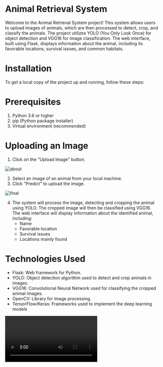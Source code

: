 # Animal Retrieval System

Welcome to the Animal Retrieval System project! This system allows users to upload images of animals, which are then processed to detect, crop, and classify the animals. The project utilizes YOLO (You Only Look Once) for object detection and VGG16 for image classification. The web interface, built using Flask, displays information about the animal, including its favorable locations, survival issues, and common habitats.

# Installation
To get a local copy of the project up and running, follow these steps:

# Prerequisites
1. Python 3.6 or higher
2. pip (Python package installer)
3. Virtual environment (recommended)

# Uploading an Image
1. Click on the "Upload Image" button.

![about](<Screenshot (21).png>)

2. Select an image of an animal from your local machine.
3. Click "Predict" to upload the image.

![final](<Screenshot (24).png>)

4. The system will process the image, detecting and cropping the animal using YOLO. The cropped image will then be classified using VGG16. The web interface will display information about the identified animal, including:
   - Name
   - Favorable location
   - Survival issues
    - Locations mainly found

# Technologies Used
- Flask: Web framework for Python.
- YOLO: Object detection algorithm used to detect and crop animals in images.
- VGG16: Convolutional Neural Network used for classifying the cropped animal images.
- OpenCV: Library for image processing.
- TensorFlow/Keras: Frameworks used to implement the deep learning models


<video controls src="Animal Insight - Google Chrome 2024-06-07 18-35-29.mp4" title="hello"></video>